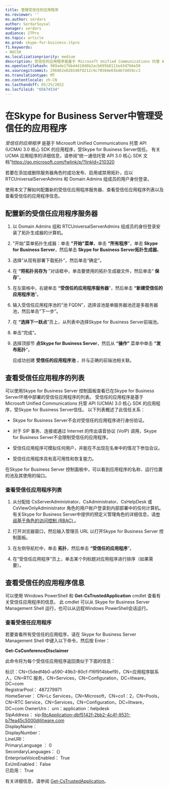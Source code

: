 ```yaml
---
title: 管理受信任的应用程序
ms.reviewer: ''
ms.author: serdars
author: SerdarSoysal
manager: serdars
audience: ITPro
ms.topic: article
ms.prod: skype-for-business-itpro
f1.keywords:
- NOCSH
ms.localizationpriority: medium
description: 受信任的应用程序是基于 Microsoft Unified Communications 托管 API (UCMA) 3.0 核心 SDK 的应用程序，受Skype for Business Server信任。
ms.openlocfilehash: 909ade1fbb44410d6b2acb695b8111e43d766e50
ms.sourcegitcommit: 296862e02b548f0212c9c70504e65b467d459cc3
ms.translationtype: MT
ms.contentlocale: zh-CN
ms.lasthandoff: 05/25/2022
ms.locfileid: "65674534"
---
```

# <a name="manage-trusted-applications-in-skype-for-business-server"></a>在Skype for Business Server中管理受信任的应用程序

*受信任的应用程序* 是基于 Microsoft Unified Communications 托管 API (UCMA) 3.0 核心 SDK 的应用程序，受Skype for Business Server信任。 有关 UCMA 应用程序的详细信息，请参阅“统一通信托管 API 3.0 核心 SDK 文档”https://go.microsoft.com/fwlink/p/?linkId=210320

若要在添加或删除服务器角色时成功发布、启用或禁用拓扑，应以 RTCUniversalServerAdmins 和 Domain Admins 组成员的用户身份登录。 

使用本文了解如何配置新的受信任应用程序服务器、查看受信任应用程序列表以及查看受信任的应用程序信息。 

## <a name="configure-a-new-trusted-application-server"></a>配置新的受信任应用程序服务器

1.  以 Domain Admins 组和 RTCUniversalServerAdmins 组成员的身份登录安装了拓扑生成器的计算机。

2.  "开始"菜单拓扑生成器：单击 **"开始"菜单**，单击 **“所有程序**”，单击 **Skype for Business Server**，然后单击 **Skype for Business Server拓扑生成器**。

3.  选择“从现有部署下载拓扑”，然后单击“确定”。

4.  在 **“将拓扑另存为** ”对话框中，单击要使用的拓扑生成器文件，然后单击“ **保存**”。

5.  在左窗格中，右键单击 **“受信任的应用程序服务器**”，然后单击 **“新建受信任的应用程序池**”。

6.  输入受信任应用程序池的“池 FQDN”，选择该池是单服务器池还是多服务器池，然后单击“下一步”。

7.  在 **“选择下一跃点**”页上，从列表中选择Skype for Business Server前端池。

8.  单击“完成”。

9.  选择顶部节 **点Skype for Business Server**，然后从 **“操作”** 菜单中单击 **“发布拓扑**”。
    
    应成功创建 **受信任的应用程序池** ，并与正确的前端池相关联。


## <a name="view-a-list-of-trusted-applications"></a>查看受信任应用程序的列表

可以使用Skype for Business Server 控制面板查看已在Skype for Business Server环境中部署的受信任应用程序的列表。 受信任的应用程序是基于 Microsoft Unified Communications 托管 API (UCMA) 3.0 核心 SDK 的应用程序，受Skype for Business Server信任。 以下列表概述了此信任关系：

  - Skype for Business Server不会对受信任的应用程序进行身份验证。

  - 对于 SIP 事务、连接或通过 Internet 的传出语音协议 (VoIP) 调用，Skype for Business Server不会限制受信任的应用程序。

  - 受信任应用程序可模拟任何用户，并能在不出现在名单中的情况下参加会议。

  - 受信任应用程序具有高可用性和恢复能力。

在Skype for Business Server 控制面板中，可以看到应用程序的名称、运行位置的池及其使用的端口。


### <a name="to-view-a-list-of-trusted-applications"></a>查看受信任应用程序列表

1.  从分配给 CsServerAdministrator、CsAdministrator、CsHelpDesk 或 CsViewOnlyAdministrator 角色的用户帐户登录到内部部署中的任何计算机。 有关Skype for Business Server中提供的预定义管理角色的详细信息，请[参阅基于角色的访问控制 (RBAC) ](../plan-your-deployment/security/role-based-access-control-rbac.md)。

2.  打开浏览器窗口，然后输入管理员 URL 以打开Skype for Business Server 控制面板。

3.  在左侧导航栏中，单击 **拓扑**，然后单击 **“受信任的应用程序**”。

4.  在“受信任应用程序”页上，单击某个列标题对应用程序进行排序（如果需要）。


## <a name="view-trusted-application-information"></a>查看受信任的应用程序信息

可以使用 Windows PowerShell 和 **Get-CsTrustedApplication** cmdlet 查看有关受信任应用程序的信息。 此 cmdlet 可以从 Skype for Business Server Management Shell 运行，也可以从远程Windows PowerShell会话运行。 


### <a name="to-view-trusted-applications"></a>查看受信任应用程序

若要查看所有受信任的应用程序，请在 Skype for Business Server Management Shell 中键入以下命令，然后按 Enter：
    
   **Get-CsConferenceDisclaimer**
    
   此命令将为每个受信任应用程序返回类似于下面的信息：
    
   标识：CN={5dedf4b0-a590-49b3-80cf-f16f914bbef9}，CN=应用程序联系人，CN=RTC 服务，CN=Services，CN=Configuration，DC=litware，DC=com<br/>
   RegistrarPool： 487279971<br/>
   HomeServer： CN=Lc Services，CN=Microsoft，CN=co1：2，CN=Pools，CN=RTC Service，CN=Services，CN=Configuration，DC=litware，DC=com OwnerUrn： urn：application：helpdesk<br/>
   SipAddress： sip:RtcApplication-dbf5142f-2bb2-4c4f-9531-b7fea45c5000@litware.com<br/>
   DisplayName：<br/>
   DisplayNumber：<br/>
   LineURI：<br/>
   PrimaryLanguage ： 0<br/>
   SecondaryLanguages： {}<br/>
   EnterpriseVoiceEnabled： True<br/>
   ExUmEnabled： False<br/>
   已启用： True<br/>
    
   有关详细信息，请参阅 [Get-CsTrustedApplication](/powershell/module/skype/Get-CsTrustedApplication)。